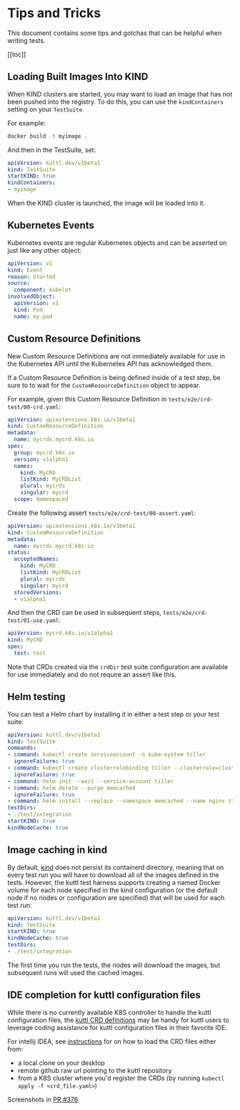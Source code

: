 # Tips and Tricks

This document contains some tips and gotchas that can be helpful when writing tests.

[[toc]]

## Loading Built Images Into KIND

When KIND clusters are started, you may want to load an image that has not been pushed into the registry. To do this, you can use the `kindContainers` setting on your `TestSuite`.

For example:

```sh
docker build -t myimage .
```

And then in the TestSuite, set:

```yaml
apiVersion: kuttl.dev/v1beta1
kind: TestSuite
startKIND: true
kindContainers:
- myimage
```

When the KIND cluster is launched, the image will be loaded into it.

## Kubernetes Events

Kubernetes events are regular Kubernetes objects and can be asserted on just like any other object:

```yaml
apiVersion: v1
kind: Event
reason: Started
source:
  component: kubelet
involvedObject:
  apiVersion: v1
  kind: Pod
  name: my-pod
```

## Custom Resource Definitions

New Custom Resource Definitions are not immediately available for use in the Kubernetes API until the Kubernetes API has acknowledged them.

If a Custom Resource Definition is being defined inside of a test step, be sure to to wait for the `CustomResourceDefinition` object to appear.

For example, given this Custom Resource Definition in `tests/e2e/crd-test/00-crd.yaml`:

```yaml
apiVersion: apiextensions.k8s.io/v1beta1
kind: CustomResourceDefinition
metadata:
  name: mycrds.mycrd.k8s.io
spec:
  group: mycrd.k8s.io
  version: v1alpha1
  names:
    kind: MyCRD
    listKind: MyCRDList
    plural: mycrds
    singular: mycrd
  scope: Namespaced
```

Create the following assert `tests/e2e/crd-test/00-assert.yaml`:

```yaml
apiVersion: apiextensions.k8s.io/v1beta1
kind: CustomResourceDefinition
metadata:
  name: mycrds.mycrd.k8s.io
status:
  acceptedNames:
    kind: MyCRD
    listKind: MyCRDList
    plural: mycrds
    singular: mycrd
  storedVersions:
  - v1alpha1
```

And then the CRD can be used in subsequent steps, `tests/e2e/crd-test/01-use.yaml`:

```yaml
apiVersion: mycrd.k8s.io/v1alpha1
kind: MyCRD
spec:
  test: test
```

Note that CRDs created via the `crdDir` test suite configuration are available for use immediately and do not require an assert like this.

## Helm testing

You can test a Helm chart by installing it in either a test step or your test suite:

```yaml
apiVersion: kuttl.dev/v1beta1
kind: TestSuite
commands:
- command: kubectl create serviceaccount -n kube-system tiller
  ignoreFailure: true
- command: kubectl create clusterrolebinding tiller --clusterrole=cluster-admin --serviceaccount=kube-system:tiller
  ignoreFailure: true
- command: helm init --wait --service-account tiller
- command: helm delete --purge memcached
  ignoreFailure: true
- command: helm install --replace --namespace memcached --name nginx stable/memcached
testDirs:
- ./test/integration
startKIND: true
kindNodeCache: true
```

## Image caching in kind

By default, [kind](https://kind.sigs.k8s.io/) does not persist its containerd directory, meaning that on every test run you will have to download all of the images defined in the tests. However, the kuttl test harness supports creating a named Docker volume for each node specified in the kind configuration (or the default node if no nodes or configuration are specified) that will be used for each test run:

```yaml
apiVersion: kuttl.dev/v1beta1
kind: TestSuite
startKIND: true
kindNodeCache: true
testDirs:
- ./test/integration
```

The first time you run the tests, the nodes will download the images, but subsequent runs will used the cached images.

## IDE completion for kuttl configuration files

While there is no currently available K8S controller to handle the kuttl configuration files,
the [kuttl CRD definitions](https://github.com/kudobuilder/kuttl/blob/main/crds/) may be handy for kuttl users to leverage coding assistance for kuttl configuration files in
their favorite IDE.

For intellij IDEA, see [instructions](https://www.jetbrains.com/help/idea/kubernetes.html#crd) for on how to load the CRD files either from:
- a local clone on your desktop
- remote github raw url pointing to the kuttl repository
- from a K8S cluster where you'd register the CRDs (by running `kubectl apply -f <crd_file.yaml>`)

Screenshots in [PR #376](https://github.com/kudobuilder/kuttl/pull/376)